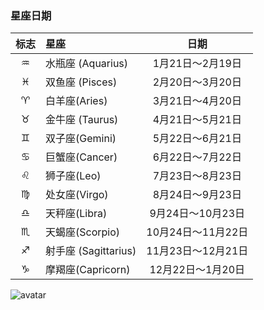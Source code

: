 ### 星座日期

|标志| 星座 | 日期 |
| :----:| :------|:------: |
|♒|水瓶座 (Aquarius) | 1月21日～2月19日 |
|♓| 双鱼座 (Pisces)| 2月20日～3月20日  |
|♈|白羊座(Aries)| 3月21日～4月20日 |
|♉|金牛座 (Taurus)|4月21日～5月21日   |
|♊|双子座(Gemini) | 5月22日～6月21日  |
|♋|巨蟹座(Cancer)| 6月22日～7月22日   |
| ♌|狮子座(Leo)|7月23日～8月23日  |
|♍|处女座(Virgo) |  8月24日～9月23日 |
|♎|天秤座(Libra)|9月24日～10月23日  |
|♏|天蝎座(Scorpio)| 10月24日～11月22日   |
|♐|射手座 (Sagittarius)|11月23日～12月21日|
|♑|摩羯座(Capricorn)|12月22日～1月20日 |



![avatar](https://gss0.baidu.com/9fo3dSag_xI4khGko9WTAnF6hhy/zhidao/wh%3D600%2C800/sign=aea2fb0ec1bf6c81f76224ee8c0e9d0d/b17eca8065380cd7a303bd8bac44ad34598281b2.jpg)
